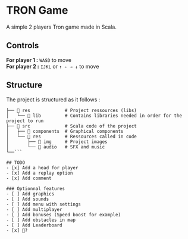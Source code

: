 # TRON Game
A simple 2 players Tron game made in Scala.

## Controls
**For player 1 :** `WASD` to move  
**For player 2 :** `IJKL` or `↑ ← → ↓` to move

## Structure
The project is structured as it follows :
```
├── 📁 res             # Project ressources (libs)
│   └── 📁 lib         # Contains libraries needed in order for the project to run
├── 📁 src             # Scala code of the project 
│   ├── 📁 components  # Graphical components
│   └── 📁 res         # Ressources called in code
│       ├── 📁 img     # Project images
│       └── 📁 audio   # SFX and music
└──```

## TODO
- [x] Add a head for player
- [x] Add a replay option
- [x] Add comment

### Optionnal features
- [ ] Add graphics
- [ ] Add sounds
- [ ] Add menu with settings
- [ ] Add multiplayer
- [ ] Add bonuses (Speed boost for example)
- [ ] Add obstacles in map
- [ ] Add Leaderboard
- [x] 🥚?